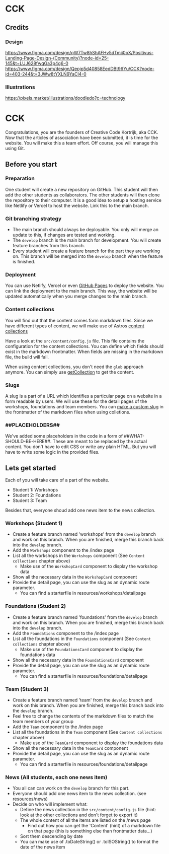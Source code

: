 # CCK

## Credits

### Design

<https://www.figma.com/design/qW7Tw8hShAFHv5dTmii0oX/Positivus-Landing-Page-Design-(Community)?node-id=25-145&t=LUJ628fwqGa3p4g6-0>
<https://www.figma.com/design/Qepjp5d40858EedDBt96Yu/CCK?node-id=403-244&t=3JWw8tYXLN9YaCl4-0>

### Illustrations

<https://pixels.market/illustrations/doodledo?c=technology>





# CCK

Congratulations, you are the founders of Creative Code Kortrijk, aka CCK. Now that the articles of association have been submitted, it is time for the website. You will make this a team effort. Off course, you will manage this using Git.

## Before you start

### Preparation

One student will create a new repository on GitHub. This student will then add the other students as collaborators. The other students will then clone the repository to their computer. It is a good idea to setup a hosting service like Netlify or Vercel to host the website. Link this to the main branch.

### Git branching strategy

- The main branch should always be deployable. You only will merge an update to this, if changes are tested and working.
- The `develop` branch is the main branch for development. You will create feature branches from this branch.
- Every student will create a feature branch for the part they are working on. This branch will be merged into the `develop` branch when the feature is finished.

### Deployment

You can use Netlify, Vercel or even [GitHub Pages](https://docs.astro.build/en/guides/deploy/github/) to deploy the website. You can link the deployment to the main branch. This way, the website will be updated automatically when you merge changes to the main branch.

### Content collections

You will find out that the content comes form markdown files. Since we have different types of content, we will make use of Astros [content collections](https://docs.astro.build/en/guides/content-collections/)

Have a look at the `src/content/config.js` file. This file contains the configuration for the content collections. You can define which fields should exist in the markdown frontmatter. When fields are missing in the markdown file, the build will fail.

When using content collections, you don't need the `glob` approach anymore. You can simply use [getCollection](https://docs.astro.build/en/reference/modules/astro-content/#getcollection) to get the content.

### Slugs

A slug is a part of a URL which identifies a particular page on a website in a form readable by users. We will use these for the detail pages of the workshops, foundations and team members. You can [make a custom slug](https://docs.astro.build/en/guides/content-collections/#defining-custom-slugs) in the frontmatter of the markdown files when using colletions.

### ##PLACEHOLDERS##

We've added some placeholders in the code in a form of ##WHAT-SHOULD-BE-HERE##. These are meant to be replaced by the actual content.
You don't have to edit CSS or write any plain HTML. But you will have to write some logic in the provided files.

## Lets get started

Each of you will take care of a part of the website.

- Student 1: Workshops
- Student 2: Foundations
- Student 3: Team

Besides that, everyone shoud add one news item to the news collection.

### Workshops (Student 1)

- Create a feature branch named 'workshops' from the `develop` branch and work on this branch. When you are finished, merge this branch back into the `develop` branch.
- Add the `Workshops` component to the /index page
- List all the workshops in the `Workshops` component (See `Content collections` chapter above)
  - Make use of the `WorkshopCard` component to display the workshop data
- Show all the necessary data in the `WorkshopCard` component
- Provide the detail page, you can use the slug as an dynamic route parameter.
  - You can find a starterfile in resources/workshops/detailpage

### Foundations (Student 2)

- Create a feature branch named 'foundations' from the `develop` branch and work on this branch. When you are finished, merge this branch back into the `develop` branch.
- Add the `Foundations` component to the /index page
- List all the foundations in the `Foundations` component (See `Content collections` chapter above)
  - Make use of the `FoundationsCard` component to display the foundations data
- Show all the necessary data in the `FoundationsCard` component
- Provide the detail page, you can use the slug as an dynamic route parameter.
  - You can find a starterfile in resources/foundations/detailpage

### Team (Student 3)

- Create a feature branch named 'team' from the `develop` branch and work on this branch. When you are finished, merge this branch back into the `develop` branch.
- Feel free to change the contents of the markdown files to match the team members of your group
- Add the `Team` component to the /index page
- List all the foundations in the `Team` component (See `Content collections` chapter above)
  - Make use of the `TeamCard` component to display the foundations data
- Show all the necessary data in the `TeamCard` component
- Provide the detail page, you can use the slug as an dynamic route parameter.
  - You can find a starterfile in resources/foundations/detailpage

### News (All students, each one news item)

- You all can can work on the `develop` branch for this part.
- Everyone should add one news item to the news collection. (see resources/news)
- Decide on who will implement what:
  - Define the news collection in the `src/content/config.js` file (hint: look at the other collections and don't forget to export it)
  - The whole content of all the items are listed on the /news page
    - Find out how you can get the 'Content' (hint) of a markdown file on that page (this is something else than frontmatter data...)
  - Sort them descending by date
  - You can make use of .toDateString() or .toISOString() to format the date of the news item
